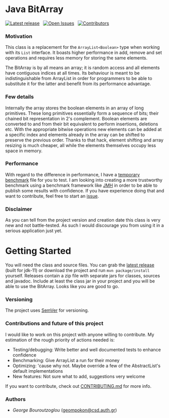 # Java BitArray

[![Latest release][latest-release-shield]][latest-release-url]&nbsp;&nbsp;
[![Open Issues][open-issues-shield]][open-issues-url]&nbsp;&nbsp;
[![Contributors][contributors-shield]][contributors-url]

### Motivation
This class is a replacement for the `ArrayList<Boolean>` type when working with its `List` interface. It boasts higher performance in add, remove and set operations and requires less memory for storing the same elements. 

The BitArray is by all means an array; it is random access and all elements have contiguous indices at all times. Its behaviour is meant to be indistinguishable from ArrayList in order for programmers to be able to substitute it for the latter and benefit from its performance advantage. 

### Few details
Internally the array stores the boolean elements in an array of long primitives. These long primitives essentially form a sequence of bits; their chained bit representation in 2's complement. Boolean elements are converted to and from their bit equivalent to perform insertions, deletions etc. With the appropriate bitwise operations new elements can be added at a specific index and elements already in the array can be shifted to preserve the previous order. Thanks to that hack, element shifting and array resizing is much cheaper, all while the elements themselves occupy less space in memory.

### Performance
With regard to the difference in performance, I have a [temporary benchmark](https://github.com/Abductcows/java-bit-array/blob/dev/src/test/java/gr/geompokon/bitarray/BitArrayVsArrayListBenchmarkTest.java) file for you to test. I am looking into creating a more trustworthy benchmark using a benchmark framework like [JMH](https://github.com/openjdk/jmh) in order to be able to publish some results with confidence. If you have experience doing that and want to contribute, feel free to start an [issue](https://github.com/Abductcows/java-bit-array/issues).

### Disclaimer
As you can tell from the project version and creation date this class is very new and not battle-tested. As such I would discourage you from using it in a serious application just yet.

# Getting Started
You will need the class and source files. You can grab the [latest release](https://github.com/Abductcows/java-bit-array/releases/latest) (built for jdk-11) or download the project and run `mvn package/install` yourself. Releases contain a zip file with separate jars for classes, sources and javadoc. Include at least the class jar in your project and you will be able to use the BitArray. Looks like you are good to go.

### Versioning
The project uses [SemVer](https://semver.org/) for versioning.

### Contributions and future of this project
I would like to work on this project with anyone willing to contribute. My estimation of the rough priority of actions needed is:

- Testing/debugging: Write better and well documented tests to enhance confidence
- Benchmarking: Give ArrayList a run for their money
- Optimizing: 'cause why not. Maybe override a few of the AbstractList's default implementations
- New features: Not sure what to add, suggestions very welcome

If you want to contribute, check out [CONTRIBUTING.md](https://github.com/Abductcows/java-bit-array/blob/master/CONTRIBUTING.md) for more info.

### Authors
- *George Bouroutzoglou* (geompokon@csd.auth.gr)


[open-issues-url]: https://github.com/Abductcows/java-bit-array/issues
[open-issues-shield]: https://img.shields.io/github/issues/abductcows/java-bit-array
[contributors-url]: https://github.com/Abductcows/java-bit-array/graphs/contributors
[contributors-shield]: https://img.shields.io/github/contributors/abductcows/java-bit-array
[latest-release-shield]: https://img.shields.io/github/v/release/abductcows/java-bit-array?sort=semver
[latest-release-url]: https://github.com/Abductcows/java-bit-array/releases/latest
